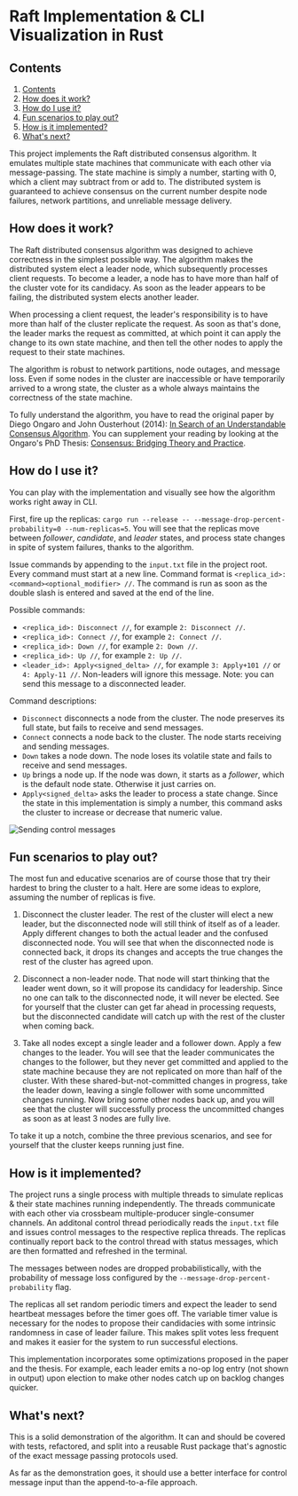 # Raft Implementation & CLI Visualization in Rust

## Contents
1. [Contents](https://github.com/andreev-io/Raft#contents)
2. [How does it work?](https://github.com/andreev-io/Raft#how-does-it-work)
3. [How do I use it?](https://github.com/andreev-io/Raft#how-do-i-use-it)
4. [Fun scenarios to play out?](https://github.com/andreev-io/Raft#fun-scenarios-to-play-out)
5. [How is it implemented?](https://github.com/andreev-io/Raft#how-is-it-implemented)
6. [What's next?](https://github.com/andreev-io/Raft#whats-next)

This project implements the Raft distributed consensus algorithm. It emulates
multiple state machines that communicate with each other via message-passing.
The state machine is simply a number, starting with 0, which a client may
subtract from or add to. The distributed system is guaranteed to achieve
consensus on the current number despite node failures, network partitions, and
unreliable message delivery.

## How does it work?
The Raft distributed consensus algorithm was designed to achieve correctness in
the simplest possible way. The algorithm makes the distributed system elect a
leader node, which subsequently processes client requests. To become a leader, a
node has to have more than half of the cluster vote for its candidacy. As soon
as the leader appears to be failing, the distributed system elects another
leader.

When processing a client request, the leader's responsibility is to have more
than half of the cluster replicate the request. As soon as that's done, the
leader marks the request as committed, at which point it can apply the change to
its own state machine, and then tell the other nodes to apply the request to
their state machines.

The algorithm is robust to network partitions, node outages, and message loss.
Even if some nodes in the cluster are inaccessible or have temporarily arrived
to a wrong state, the cluster as a whole always maintains the correctness of the
state machine.

To fully understand the algorithm, you have to read the original paper by Diego
Ongaro and John Ousterhout (2014): [In Search of an Understandable Consensus
Algorithm](https://raft.github.io/raft.pdf). You can supplement your reading by
looking at the Ongaro's PhD Thesis: [Consensus: Bridging Theory and
Practice](https://web.stanford.edu/~ouster/cgi-bin/papers/OngaroPhD.pdf).

## How do I use it?
You can play with the implementation and visually see how the algorithm works
right away in CLI.

First, fire up the replicas: `cargo run --release --
--message-drop-percent-probability=0 --num-replicas=5`. You will see that the
replicas move between *follower*, *candidate*, and *leader* states, and process
state changes in spite of system failures, thanks to the algorithm. 

Issue commands by appending to the `input.txt` file in the project root. Every
command must start at a new line. Command format is `<replica_id>:
<command><optional_modifier> //`. The command is run as soon as the double slash
is entered and saved at the end of the line.

Possible commands:
* `<replica_id>: Disconnect //`, for example `2: Disconnect //`.
* `<replica_id>: Connect //`, for example `2: Connect //`.
* `<replica_id>: Down //`, for example `2: Down //`.
* `<replica_id>: Up //`, for example `2: Up //`.
* `<leader_id>: Apply<signed_delta> //`, for example `3: Apply+101 //` or `4:
  Apply-11 //`. Non-leaders will ignore this message. Note: you can send this
  message to a disconnected leader.

Command descriptions:
* `Disconnect` disconnects a node from the cluster. The node preserves its full
  state, but fails to receive and send messages.
* `Connect` connects a node back to the cluster. The node starts receiving and
  sending messages.
* `Down` takes a node down. The node loses its volatile state and fails to receive and send messages.
* `Up` brings a node up. If the node was down, it starts as a *follower*, which
  is the default node state. Otherwise it just carries on.
* `Apply<signed_delta>` asks the leader to process a state change. Since the
  state in this implementation is simply a number, this command asks the cluster
  to increase or decrease that numeric value.

![Sending control messages](https://github.com/andreev-io/Raft/blob/master/screenshots/scenario.png?raw=true)

## Fun scenarios to play out?
The most fun and educative scenarios are of course those that try their hardest
to bring the cluster to a halt. Here are some ideas to explore, assuming the
number of replicas is five.

1. Disconnect the cluster leader. The rest of the cluster will elect a new
   leader, but the disconnected node will still think of itself as of a leader.
   Apply different changes to both the actual leader and the confused
   disconnected node. You will see that when the disconnected node is connected
   back, it drops its changes and accepts the true changes the rest of the
   cluster has agreed upon.

2. Disconnect a non-leader node. That node will start thinking that the leader
   went down, so it will propose its candidacy for leadership. Since no one can
   talk to the disconnected node, it will never be elected. See for yourself
   that the cluster can get far ahead in processing requests, but the
   disconnected candidate will catch up with the rest of the cluster when coming
   back.

3. Take all nodes except a single leader and a follower down. Apply a few
   changes to the leader. You will see that the leader communicates the changes
   to the follower, but they never get committed and applied to the state
   machine because they are not replicated on more than half of the cluster.
   With these shared-but-not-committed changes in progress, take the leader
   down, leaving a single follower with some uncommitted changes running. Now
   bring some other nodes back up, and you will see that the cluster will
   successfully process the uncommitted changes as soon as at least 3 nodes are
   fully live.

To take it up a notch, combine the three previous scenarios, and see for
yourself that the cluster keeps running just fine.

## How is it implemented?
The project runs a single process with multiple threads to simulate replicas &
their state machines running independently. The threads communicate with each
other via crossbeam multiple-producer single-consumer channels. An additonal
control thread periodically reads the `input.txt` file and issues control
messages to the respective replica threads. The replicas continually report back
to the control thread with status messages, which are then formatted and
refreshed in the terminal.

The messages between nodes are dropped probabilistically, with the probability
of message loss configured by the `--message-drop-percent-probability` flag. 

The replicas all set random periodic timers and expect the leader to send
heartbeat messages before the timer goes off. The variable timer value is
necessary for the nodes to propose their candidacies with some intrinsic
randomness in case of leader failure. This makes split votes less frequent and
makes it easier for the system to run successful elections.

This implementation incorporates some optimizations proposed in the paper and
the thesis. For example, each leader emits a no-op log entry (not shown in
output) upon election to make other nodes catch up on backlog changes quicker.

## What's next?
This is a solid demonstration of the algorithm. It can and should be covered
with tests, refactored, and split into a reusable Rust package that's agnostic
of the exact message passing protocols used.

As far as the demonstration goes, it should use a better interface for
control message input than the append-to-a-file approach.